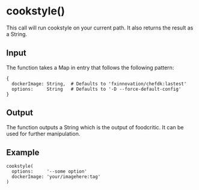 # cookstyle()
This call will run cookstyle on your current path. It also returns the result as a String.

## Input
The function takes a Map in entry that follows the following pattern:
```
{
  dockerImage: String,  # Defaults to 'fxinnovation/chefdk:lastest'
  options:     String   # Defaults to '-D --force-default-config'
}
```

## Output
The function outputs a String which is the output of foodcritic. It can be used for further manipulation.

## Example
```
cookstyle(
  options:     '--some option'
  dockerImage: 'your/imagehere:tag'
)
```
